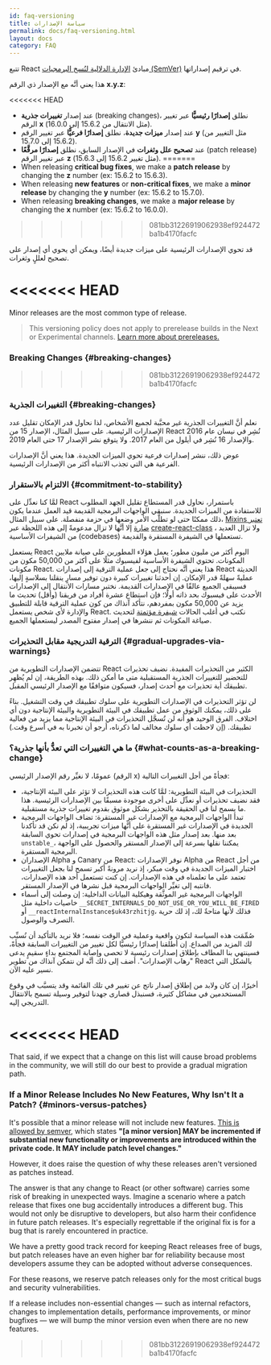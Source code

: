 ```yaml
---
id: faq-versioning
title: سياسة الإصدارات
permalink: docs/faq-versioning.html
layout: docs
category: FAQ
---
```


تتبع React مبادئ [الإدارة الدلالية لنُسخ البرمجيات (SemVer)](https://semver.org/) في ترقيم إصداراتها.

هذا يعني أنَّه مع الإصدار ذي الرقم **x.y.z**:

<<<<<<< HEAD
* عند إصدار **تغييرات جذرية** (breaking changes)، نطلق **إصدارًا رئيسيًّا** عبر تغيير الرقم **x** (مثل الانتقال من 15.6.2 إلى 16.0.0).
* عند إصدار **ميزات جديدة**، نطلق **إصدارًا فرعيًّا** عبر تغيير الرقم **y** (مثل التغيير من 15.6.2 إلى 15.7.0).
* عند **تصحيح علل وثغرات** في الإصدار السابق، نطلق **إصدارًا مرقَّعًا** (patch release) عبر تغيير الرقم **z** (مثل تغيير 15.6.2 إلى 15.6.3).
=======
* When releasing **critical bug fixes**, we make a **patch release** by changing the **z** number (ex: 15.6.2 to 15.6.3).
* When releasing **new features** or **non-critical fixes**, we make a **minor release** by changing the **y** number (ex: 15.6.2 to 15.7.0).
* When releasing **breaking changes**, we make a **major release** by changing the **x** number (ex: 15.6.2 to 16.0.0).
>>>>>>> 081bb31226919062938ef924472ba1b4170facfc

قد تحوي الإصدارات الرئيسية على ميزات جديدة أيضًا، ويمكن أي يحوي أي إصدار على تصحيح لعللٍ وثغرات.

<<<<<<< HEAD
=======
Minor releases are the most common type of release.

> This versioning policy does not apply to prerelease builds in the Next or Experimental channels. [Learn more about prereleases.](/docs/release-channels.html)

### Breaking Changes {#breaking-changes}
>>>>>>> 081bb31226919062938ef924472ba1b4170facfc

### التغييرات الجذرية {#breaking-changes}

نعلم أنَّ التغييرات الجذرية غير محبَّبة لجميع الأشخاص، لذا نحاول قدر الإمكان تقليل عدد الإصدارات الرئيسية. على سبيل المثال، الإصدار 15 من React نُشِر في نيسان عام 2016 والإصدار 16 نُشِر في أيلول من العام 2017. ولا يتوقع نشر الإصدار 17 حتى العام 2019.

عوض ذلك، ننشر إصدارات فرعية تحوي الميزات الجديدة. هذا يعني أنَّ الإصدارات الفرعية هي التي تجذب الانتباه أكثر من الإصدارات الرئيسية.


### الالتزام بالاستقرار {#commitment-to-stability}

لمَّا كنا نعدِّل على React باستمرار، نحاول قدر المستطاع تقليل الجهد المطلوب للاستفادة من الميزات الجديدة. سنبقي الواجهات البرمجية القديمة قيد العمل عندما يكون ذلك ممكنًا حتى لو تطلَّب الأمر وضعها في حزمة منفصلة. على سبيل المثال،  [Mixins تعتبر ضارة](/blog/2016/07/13/mixins-considered-harmful.html) إلا أنَّها لا تزال مدعومةً إلى هذه اللحظة عبر  [create-react-class](/docs/react-without-es6.html#mixins) ، ولا تزال العديد من الشيفرات الأساسية (codebases) تستعملها في الشيفرة المستقرة والقديمة.

يستعمل React اليوم أكثر من مليون مطور؛ يعمل هؤلاء المطورين على صيانة ملايين المكونات. تحتوي الشيفرة الأساسية لفيسبوك مثلًا على أكثر من 50,000 مكون من مكونات React. هذا يعني أنَّه نحتاج إلى جعل عملية الترقية إلى إصدارات React الحديثة عمليةً سهلةً قدر الإمكان. إن أحدثنا تغييرات كبيرة دون توفير مسارٍ ينقلنا بسلاسةٍ إليها، فسيبقى الجميع عالقًا في الإصدارات القديمة.  نختبر مسارات الانتقال إلى الإصدارات الأحدث على فيسبوك بحد ذاته أولًا؛ فإن استطاع عشرة أفراد من فريقنا (وأقل) تحديث ما يزيد عن 50,000 مكون بمفردهم، نتأكد آنذاك من كون عملية الترقية قابلة للتطبيق والإدارة لأي شخص يستعمل React. نكتب في أغلب الحالات [شيفرة مؤتمتة](https://github.com/reactjs/react-codemod) لتحديث صياغة المكونات ثم ننشرها في إصدار مفتوح المصدر ليستعملها الجميع.

### الترقية التدريجية مقابل التحذيرات {#gradual-upgrades-via-warnings}

تتضمن الإصدارات التطويرية من React الكثير من التحذيرات المفيدة. نضيف تحذيرات للتحضير للتغييرات الجذرية المستقبلية متى ما أمكن ذلك. بهذه الطريقة، إن لم يُظهِر تطبيقك أية تحذيرات مع أحدث إصدار، فسيكون متوافقًا مع الإصدار الرئيسي المقبل.

لن تؤثر التحذيرات في الإصدارات التطويرية على سلوك تطبيقك في وقت التشغيل. بناءً على ذلك، يمكنك الوثوق من عمل تطبيقك في البيئة التطويرية والبيئة الإنتاجية دون أي اختلاف. الفرق الوحيد هو أنه لن تُسجَّل التحذيرات في البيئة الإنتاجية مما يزيد من فعالية تطبيقك. (إن لاحظت أي سلوك مخالف لما ذكرناه، أرجو أن تخبرنا به في أسرع وقت.)

### ما هي التغييرات التي تعدُّ بأنها جذرية؟ {#what-counts-as-a-breaking-change}

عمومًا، لا نغيِّر رقم الإصدار الرئيسي (الرقم x) فجأةً من أجل التغييرات التالية:

* التحذيرات في البيئة التطويرية: لمَّا كانت هذه التحذيرات لا تؤثر على البيئة الإنتاجية، فقد نضيف تحذيرات أو نعدِّل على أخرى موجودة مسبقًا بين الإصدارات الرئيسية. هذا ما يسمح لنا في الحقيقة بالتحذير بشكل موثوق بقدوم تغييرات جذرية مستقبلية.
* تبدأ الواجهات البرمجية مع الإصدارات غير المستقرة: تضاف الواجهات البرمجية الجديدة في الإصدارات غير المستقرة على أنَّها ميزات تجريبية، إذ لم نكن قد تأكدنا بعد منها. بعد إصدار مثل هذه الواجهات البرمجية في إصدارات تحوي السابقة `unstable_‎`، يمكننا نقلها بسرعة إلى الإصدار المستقر والحصول على الواجهة البرمجية المستقرة.
* الإصداران Alpha و Canary من React: نوفر الإصدارات Alpha من React من أجل اختبار الميزات الجديدة في وقت مبكر، إذ نريد مرونةً أكبر تسمح لنا بجعل التغييرات تعتمد على ما تعلمناه في هذه الإصدارات. إن كنت تستعمل أحد هذه الإصدارات، فانتبه إلى تغيِّر الواجهات البرمجية قبل نشرها في الإصدار المستقر.
* الواجهات البرمجية غير الموثَّقة وهيكلية البيانات الداخلية: إن وصلت إلى أسماء خاصيات داخلية مثل ‎`__SECRET_INTERNALS_DO_NOT_USE_OR_YOU_WILL_BE_FIRED` أو `‎__reactInternalInstance$uk43rzhitjg`، فذلك لأنها متاحةٌ لك، إذ لك حرية التصرف والوصول.


صُمِّمَت هذه السياسة لتكون واقعية وعملية في الوقت نفسه؛ فلا نريد بالتأكيد أن نُسبِّب لك المزيد من الصداع. إن أطلقنا إصدارًا رئيسيًّا لكل تغيير من التغييرات السابقة فجأةً، فسينتهي بنا المطاف بإطلاق إصدارات رئيسية لا تحصى وإصابة المجتمع بداءٍ سقيمٍ يدعى "رهاب الإصدارات". أضف إلى ذلك أنَّه لن نتمكن آنذاك من تطوير React بالشكل التي نسير عليه الآن.

أخيرًا، إن كان ولابد من إطلاق إصدار ناتج عن تغيير في تلك القائمة وقد يتسبَّب في وقوع المستخدمين في مشاكل كثيرة، فسنبذل قصارى جهدنا لتوفير وسيلة تسمح بالانتقال التدريجي إليه.

<<<<<<< HEAD
=======
That said, if we expect that a change on this list will cause broad problems in the community, we will still do our best to provide a gradual migration path.

### If a Minor Release Includes No New Features, Why Isn't It a Patch? {#minors-versus-patches}

It's possible that a minor release will not include new features. [This is allowed by semver](https://semver.org/#spec-item-7), which states **"[a minor version] MAY be incremented if substantial new functionality or improvements are introduced within the private code. It MAY include patch level changes."**

However, it does raise the question of why these releases aren't versioned as patches instead.

The answer is that any change to React (or other software) carries some risk of breaking in unexpected ways. Imagine a scenario where a patch release that fixes one bug accidentally introduces a different bug. This would not only be disruptive to developers, but also harm their confidence in future patch releases. It's especially regrettable if the original fix is for a bug that is rarely encountered in practice.

We have a pretty good track record for keeping React releases free of bugs, but patch releases have an even higher bar for reliability because most developers assume they can be adopted without adverse consequences.

For these reasons, we reserve patch releases only for the most critical bugs and security vulnerabilities.

If a release includes non-essential changes — such as internal refactors, changes to implementation details, performance improvements, or minor bugfixes — we will bump the minor version even when there are no new features.
>>>>>>> 081bb31226919062938ef924472ba1b4170facfc
